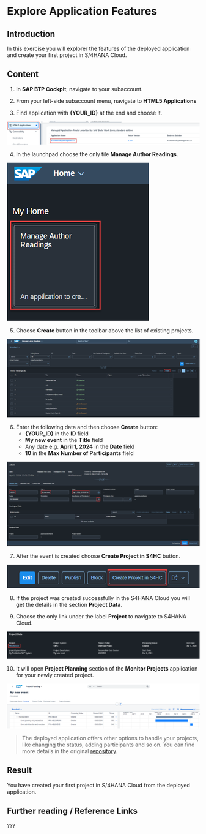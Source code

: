 # Explore Application Features

## Introduction 

In this exercise you will explorer the features of the deployed application and create your first project in S/4HANA Cloud.

## Content

1. In **SAP BTP Cockpit**, navigate to your subaccount.

2. From your left-side subaccount menu, navigate to **HTML5 Applications**

3. Find application with **{YOUR_ID}** at the end and choose it.

  ![Alt text](img/0180-html5-application.png) 

4. In the launchpad choose the only tile **Manage Author Readings**.

  ![Alt text](img/0190-open-app.png) 

5. Choose **Create** button in the toolbar above the list of existing projects.

  ![Alt text](img/0200-create-event.png) 

6. Enter the following data and then choose **Create** button:
   - **{YOUR_ID}** in the **ID** field
   - **My new event** in the **Title** field
   - Any date e.g. **April 1, 2024** in the **Date** field
   - **10** in the **Max Number of Participants** field

  ![Alt text](img/0210-new-event-data.png) 

7. After the event is created choose **Create Project in S4HC** button. 

  ![Alt text](img/0220-create-project-in-s4hc.png) 
  
8. If the project was created successfully in the S4HANA Cloud you will get the details in the section **Project Data**.  

9. Choose the only link under the label **Project** to navigate to S4HANA Cloud.

  ![Alt text](img/0230-navigate-to-project.png) 

10. It will open **Project Planning** section of the **Monitor Projects** application for your newly created project.

  ![Alt text](img/0240-project-in-s4hc.png)

> The deployed application offers other options to handle your projects, like changing the status, adding participants and so on. You can find more details in the original [repository](https://github.com/SAP-samples/sme-partner-reference-application/blob/main/Tutorials/30-Guided-Tour.md).

## Result

You have created your first project in S/4HANA Cloud from the deployed application.

## Further reading / Reference Links
???
